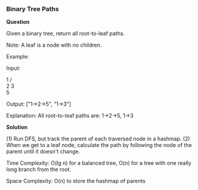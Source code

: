 <h3>Binary Tree Paths</h3>

**Question**

Given a binary tree, return all root-to-leaf paths.

Note: A leaf is a node with no children.

Example:

Input:

   1
 /   \
2     3
 \
  5

Output: ["1->2->5", "1->3"]

Explanation: All root-to-leaf paths are: 1->2->5, 1->3

**Solution**

(1) Run DFS, but track the parent of each traversed node in a hashmap.
(2) When we get to a leaf node, calculate the path by following the node of the parent until it doesn't change.

Time Complexity: O(lg n) for a balanced tree, O(n) for a tree with one really long branch from the root.

Space Complexity: O(n) to store the hashmap of parents